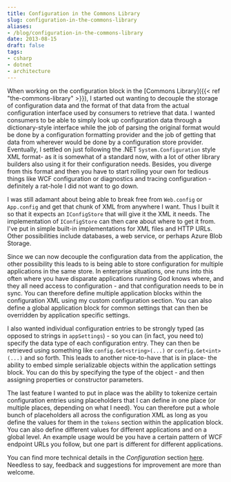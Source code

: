 ```yaml
---
title: Configuration in the Commons Library
slug: configuration-in-the-commons-library
aliases:
- /blog/configuration-in-the-commons-library
date: 2013-08-15
draft: false
tags:
- csharp
- dotnet
- architecture
---
```

When working on the configuration block in the [Commons Library]({{< ref "the-commons-library" >}}), I started out wanting to decouple the storage of configuration data and the format of that data from the actual configuration interface used by consumers to retrieve that data. I wanted consumers to be able to simply look up configuration data through a dictionary-style interface while the job of parsing the original format would be done by a configuration formatting provider and the job of getting that data from wherever would be done by a configuration store provider. Eventually, I settled on just following the .NET `System.Configuration` style XML format- as it is somewhat of a standard now, with a lot of other library builders also using it for their configuration needs. Besides, you diverge from this format and then you have to start rolling your own for tedious things like WCF configuration or diagnostics and tracing configuration - definitely a rat-hole I did not want to go down.

I was still adamant about being able to break free from `Web.config` or `App.config` and get that chunk of XML from anywhere I want. Thus I built it so that it expects an `IConfigStore` that will give it the XML it needs. The implementation of `IConfigStore` can then care about where to get it from. I've put in simple built-in implementations for XML files and HTTP URLs. Other possibilities include databases, a web service, or perhaps Azure Blob Storage.

Since we can now decouple the configuration data from the application, the other possibility this leads to is being able to store configuration for multiple applications in the same store. In enterprise situations, one runs into this often where you have disparate applications running God knows where, and they all need access to configuration - and that configuration needs to be in sync. You can therefore define multiple application blocks within the configuration XML using my custom configuration section. You can also define a global application block for common settings that can then be overridden by application specific settings.

I also wanted individual configuration entries to be strongly typed (as opposed to strings in `appSettings`) - so you can (in fact, you need to) specify the data type of each configuration entry. They can then be retrieved using something like `config.Get<string>(...)` or `config.Get<int>(...)` and so forth. This leads to another nice-to-have that is in place- the ability to embed simple serializable objects within the application settings block. You can do this by specifying the type of the object - and then assigning properties or constructor parameters.

The last feature I wanted to put in place was the ability to tokenize certain configuration entries using placeholders that I can define in one place (or multiple places, depending on what I need). You can therefore put a whole bunch of placeholders all across the configuration XML as long as you define the values for them in the `tokens` section within the application block. You can also define different values for different applications and on a global level. An example usage would be you have a certain pattern of WCF endpoint URLs you follow, but one part is different for different applications.

You can find more technical details in the *Configuration* section [here](http://aashishkoirala.github.io/commons/). Needless to say, feedback and suggestions for improvement are more than welcome.